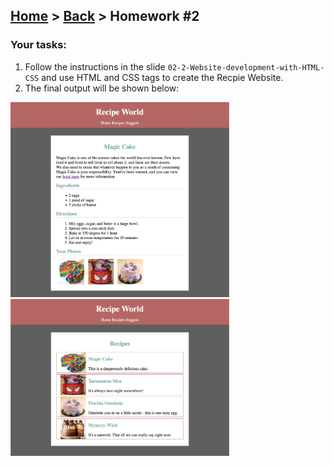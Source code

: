 ## [Home](../../../README.md) > [Back](../lesson.md) > Homework #2

### Your tasks:

1. Follow the instructions in the slide `02-2-Website-development-with-HTML-CSS` and use HTML and CSS tags to create the Recpie Website.
2. The final output will be shown below:

<img src="img.png" width="350"/>
<img src="img_1.png" width="350"/>